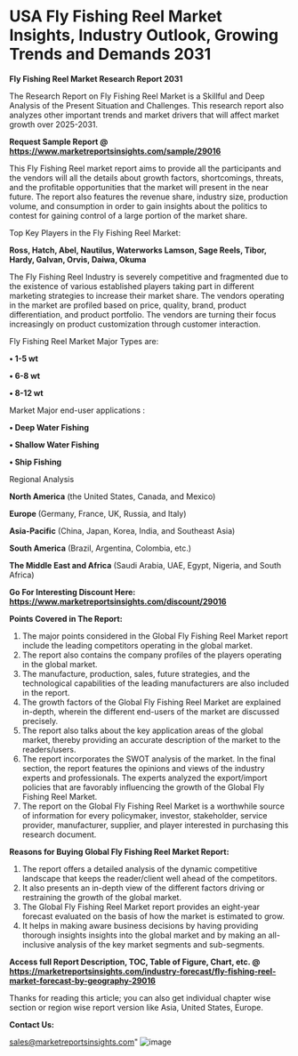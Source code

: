 # USA Fly Fishing Reel Market Insights, Industry Outlook, Growing Trends and Demands 2031

<strong>Fly Fishing Reel Market Research Report 2031</strong>

The Research Report on Fly Fishing Reel Market is a Skillful and Deep Analysis of the Present Situation and Challenges. This research report also analyzes other important trends and market drivers that will affect market growth over 2025-2031.

<strong>Request Sample Report @ <a href=https://www.marketreportsinsights.com/sample/29016>https://www.marketreportsinsights.com/sample/29016</a></strong>

This Fly Fishing Reel market report aims to provide all the participants and the vendors will all the details about growth factors, shortcomings, threats, and the profitable opportunities that the market will present in the near future. The report also features the revenue share, industry size, production volume, and consumption in order to gain insights about the politics to contest for gaining control of a large portion of the market share.

Top Key Players in the Fly Fishing Reel Market:

<strong>Ross, Hatch, Abel, Nautilus, Waterworks Lamson, Sage Reels, Tibor, Hardy, Galvan, Orvis, Daiwa, Okuma</strong>

The Fly Fishing Reel Industry is severely competitive and fragmented due to the existence of various established players taking part in different marketing strategies to increase their market share. The vendors operating in the market are profiled based on price, quality, brand, product differentiation, and product portfolio. The vendors are turning their focus increasingly on product customization through customer interaction.

Fly Fishing Reel Market Major Types are:

<strong>• 1-5 wt

• 6-8 wt

• 8-12 wt</strong>

Market Major end-user applications :

<strong>• Deep Water Fishing

• Shallow Water Fishing

• Ship Fishing</strong>

Regional Analysis

</u><strong><b>North America</b></strong> (the United States, Canada, and Mexico)

<strong><b>Europe </b></strong>(Germany, France, UK, Russia, and Italy)

<strong><b>Asia-Pacific</b></strong> (China, Japan, Korea, India, and Southeast Asia)

<strong><b>South America</b></strong> (Brazil, Argentina, Colombia, etc.)

<strong><b>The Middle East and Africa</b></strong> (Saudi Arabia, UAE, Egypt, Nigeria, and South Africa)

<strong>Go For Interesting Discount Here: <a href=https://www.marketreportsinsights.com/discount/29016>https://www.marketreportsinsights.com/discount/29016</a></strong>

<strong>Points Covered in The Report:</strong>
<ol>
  <li>The major points considered in the Global Fly Fishing Reel Market report include the leading competitors operating in the global market.</li>
  <li>The report also contains the company profiles of the players operating in the global market.</li>
  <li>The manufacture, production, sales, future strategies, and the technological capabilities of the leading manufacturers are also included in the report.</li>
  <li>The growth factors of the Global Fly Fishing Reel Market are explained in-depth, wherein the different end-users of the market are discussed precisely.</li>
  <li>The report also talks about the key application areas of the global market, thereby providing an accurate description of the market to the readers/users.</li>
  <li>The report incorporates the SWOT analysis of the market. In the final section, the report features the opinions and views of the industry experts and professionals. The experts analyzed the export/import policies that are favorably influencing the growth of the Global Fly Fishing Reel Market.</li>
  <li>The report on the Global Fly Fishing Reel Market is a worthwhile source of information for every policymaker, investor, stakeholder, service provider, manufacturer, supplier, and player interested in purchasing this research document.</li>
</ol>
<strong>Reasons for Buying Global Fly Fishing Reel Market Report:</strong>

<ol>
  <li>The report offers a detailed analysis of the dynamic competitive landscape that keeps the reader/client well ahead of the competitors.</li>
  <li>It also presents an in-depth view of the different factors driving or restraining the growth of the global market.</li>
  <li>The Global Fly Fishing Reel Market report provides an eight-year forecast evaluated on the basis of how the market is estimated to grow.</li>
  <li>It helps in making aware business decisions by having providing thorough insights insights into the global market and by making an all-inclusive analysis of the key market segments and sub-segments.</li>
</ol>
<strong>Access full Report Description, TOC, Table of Figure, Chart, etc. @ <a href=https://marketreportsinsights.com/industry-forecast/fly-fishing-reel-market-forecast-by-geography-29016>https://marketreportsinsights.com/industry-forecast/fly-fishing-reel-market-forecast-by-geography-29016</a></strong>


Thanks for reading this article; you can also get individual chapter wise section or region wise report version like Asia, United States, Europe.

<strong>Contact Us:</strong>

sales@marketreportsinsights.com"
![image](https://github.com/user-attachments/assets/053245cf-b390-4784-b7df-3a789b209571)
